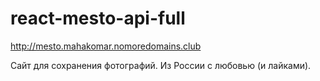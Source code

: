 # react-mesto-api-full
http://mesto.mahakomar.nomoredomains.club

Сайт для сохранения фотографий. Из России с любовью (и лайками).
